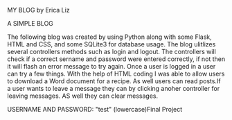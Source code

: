 MY BLOG 
by Erica Liz

A SIMPLE BLOG

The following blog was created by using Python along with some Flask,
HTML and CSS, and some SQLite3 for database usage. The blog ulitlizes
several controllers methods such as login and logout. The controllers 
will check if a correct sername and password were entered correctly, 
if not then it will flash an error message to try again. Once a user
is logged in a user can try a few things. With the help of HTML coding
I was able to allow users to download a Word document for a recipe. As 
well users can read posts.If a user wants to leave a message they can 
by clicking anoher controller for leaving messages. AS well they can 
clear messages. 


USERNAME AND PASSWORD: "test" (lowercase)Final Project

